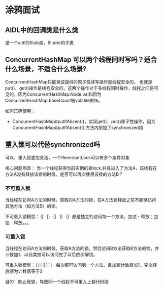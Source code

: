 # 涂鸦面试

## AIDL中的回调类是什么类

是一个aidl的Stub类，Binder的子类

## ConcurrentHashMap 可以两个线程同时写吗？适合什么场景，不适合什么场景?

ConcurrentHashMap只能保证提供的原子性读写操作是线程安全的。
也就是put()、get()操作是线程安全的。这两个操作对于多线程同时操作，线程之间是可见的，因为ConcurrentHashMap.Node.val和因为ConcurrentHashMap.baseCount被volatile修饰。

如何正确使用：
- ConcurrentHashMap#putIfAbsent()，实现get()、put()原子性操作，因为 ConcurrentHashMap#putIfAbsent() 方法内部加了synchronized锁

## 重入锁可以代替synchronized吗

可以，重入锁更加灵活，一个ReentrantLock可以有多个条件对象

核心问题场景： 当一个线程获得当前实例的锁lock,并且进入了方法A，该线程在方法A没有释放该锁的时候，是否可以再次使用该锁的方法B？

### 不可重入锁

当线程在访问A方法的时候，获取的A方法的锁，在A方法锁释放之前不能够访问其他方法（如方法B）的锁。

不可重入锁模型：｛｝｛｝｛｝｛｝｛｝都是独立的访问每一个方法，加锁 - 释放；加锁 - 释放。。。

### 可重入锁

当线程在访问A方法的时候，获取A方法的锁，然后访问B方法获取B方法的锁，并计数加1，以此类推可以访问完了以后依次解锁。

可重入锁模型：｛｛｛｛｝｝｝｝ 每次都可访问另一个方法，且加锁计数器加1，完全释放锁为计数器等于0


目的：防止死锁，导致同一个线程不可重入上锁代码段


